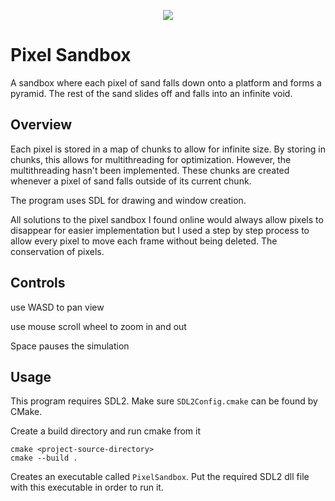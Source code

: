 <p align="center"> <img src="https://github.com/EvanGyori/PixelSandbox/assets/30540753/1cf6c17d-b9e2-4c27-a466-201349501b3c"> </p>

# Pixel Sandbox
A sandbox where each pixel of sand falls down onto a platform and forms a pyramid. The rest of the sand slides off and falls into an infinite void.

## Overview
Each pixel is stored in a map of chunks to allow for infinite size. By storing in chunks, this allows for multithreading for optimization. However, the multithreading hasn't been implemented. These chunks are created whenever a pixel of sand falls outside of its current chunk.

The program uses SDL for drawing and window creation.

All solutions to the pixel sandbox I found online would always allow pixels to disappear for easier implementation but I used a step by step process to allow every pixel to move each frame without being deleted. The conservation of pixels.

## Controls
use WASD to pan view
<p>use mouse scroll wheel to zoom in and out
<p>Space pauses the simulation

## Usage
This program requires SDL2. Make sure `SDL2Config.cmake` can be found by CMake.

Create a build directory and run cmake from it
```
cmake <project-source-directory>
cmake --build .
```
Creates an executable called `PixelSandbox`. Put the required SDL2 dll file with this executable in order to run it.
